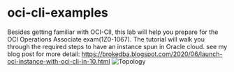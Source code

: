 # oci-cli-examples
 Besides getting familiar with OCI-ClI, this lab will help you prepare for the OCI Operations Associate exam(1Z0-1067).
The tutorial will walk you through the required steps to have an instance spun in Oracle cloud. 
see my blog post for more detail: https://brokedba.blogspot.com/2020/06/launch-oci-instance-with-oci-cli-in-10.html
![Topology](https://brokedba.files.wordpress.com/2020/05/oci-cli-1.png?w=853)
